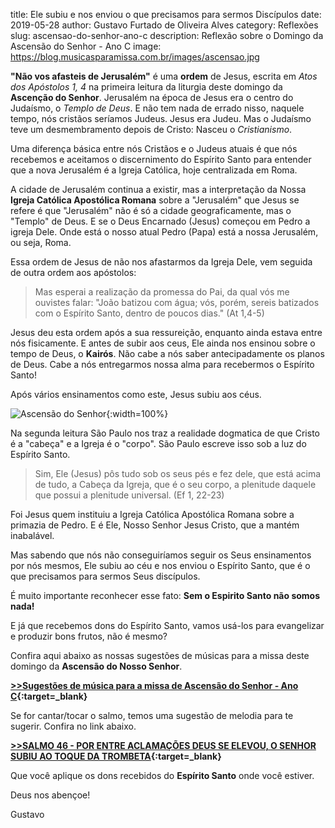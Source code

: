 ﻿title: Ele subiu e nos enviou o que precisamos para sermos Discípulos
date: 2019-05-28
author: Gustavo Furtado de Oliveira Alves
category: Reflexões
slug: ascensao-do-senhor-ano-c
description: Reflexão sobre o Domingo da Ascensão do Senhor - Ano C
image: https://blog.musicasparamissa.com.br/images/ascensao.jpg

**"Não vos afasteis de Jerusalém"** é uma **ordem** de Jesus,
escrita em _Atos dos Apóstolos 1, 4_ na primeira leitura da liturgia deste domingo da **Ascenção do Senhor**.
Jerusalém na época de Jesus era o centro do Judaísmo, o _Templo de Deus_.
E não tem nada de errado nisso, naquele tempo, nós cristãos seríamos Judeus. Jesus era Judeu.
Mas o Judaísmo teve um desmembramento depois de Cristo: Nasceu o _Cristianismo_.

Uma diferença básica entre nós Cristãos e o Judeus atuais é que nós
recebemos e aceitamos o discernimento do Espírito Santo para entender
que a nova Jerusalém é a Igreja Católica, hoje centralizada em Roma.

A cidade de Jerusalém continua a existir, mas a interpretação da Nossa
**Igreja Católica Apostólica Romana** sobre a "Jerusalém" que Jesus se refere
é que "Jerusalém" não é só a cidade geograficamente, mas o "Templo" de Deus.
E se o Deus Encarnado (Jesus) começou em Pedro a igreja Dele.
Onde está o nosso atual Pedro (Papa) está a nossa Jerusalém, ou seja, Roma.

Essa ordem de Jesus de não nos afastarmos da Igreja Dele,
vem seguida de outra ordem aos apóstolos:

> Mas esperai a realização da promessa do Pai,
da qual vós me ouvistes falar:
"João batizou com água;
vós, porém, sereis batizados com o Espírito Santo,
dentro de poucos dias." (At 1,4-5)

Jesus deu esta ordem após a sua ressureição, enquanto ainda estava entre nós fisicamente.
E antes de subir aos ceus, Ele ainda nos ensinou sobre o tempo de Deus, o **Kairós**.
Não cabe a nós saber antecipadamente os planos de Deus.
Cabe a nós entregarmos nossa alma para recebermos o Espírito Santo!

Após vários ensinamentos como este, Jesus subiu aos céus.

![Ascensão do Senhor](/images/ascensao.jpg){:width=100%}

Na segunda leitura São Paulo nos traz a realidade dogmatica de que
Cristo é a "cabeça" e a Igreja é o "corpo".
São Paulo escreve isso sob a luz do Espírito Santo.

> Sim, Ele (Jesus) pôs tudo sob os seus pés e fez dele,
que está acima de tudo, a Cabeça da Igreja,
que é o seu corpo,
a plenitude daquele que possui a plenitude universal.
(Ef 1, 22-23)

Foi Jesus quem instituiu a Igreja Católica Apostólica Romana sobre a primazia de Pedro.
E é Ele, Nosso Senhor Jesus Cristo, que a mantém inabalável.

Mas sabendo que nós não conseguiríamos seguir os Seus ensinamentos por nós mesmos,
Ele subiu ao céu e nos enviou o Espírito Santo, que é o que precisamos para sermos Seus discípulos.

É muito importante reconhecer esse fato: **Sem o Espirito Santo não somos nada!**

E já que recebemos dons do Espírito Santo, vamos usá-los para evangelizar e produzir bons frutos, não é mesmo?

Confira aqui abaixo as nossas sugestões de músicas para a missa deste domingo da **Ascensão do Nosso Senhor**.

**[>>Sugestões de música para a missa de Ascensão do Senhor - Ano C](https://musicasparamissa.com.br/sugestoes-para/ascensao-do-senhor-ano-c){:target=\_blank}**

Se for cantar/tocar o salmo, temos uma sugestão de melodia para te sugerir.
Confira no link abaixo.

**[>>SALMO 46 - POR ENTRE ACLAMAÇÕES DEUS SE ELEVOU, O SENHOR SUBIU AO TOQUE DA TROMBETA](https://musicasparamissa.com.br/musica/salmo-46-por-entre-aclamacoes-deus-se-elevou-o-senhor-subiu-ao-toque-da-trombeta/){:target=\_blank}**

Que você aplique os dons recebidos do **Espírito Santo** onde você estiver.

Deus nos abençoe!

Gustavo
